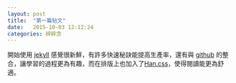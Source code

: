 ```yaml
---
layout: post
title:  "第一篇貼文"
date:   2015-10-03 12:12:24
categories: 碎碎念
---
```

開始使用 [jekyll] 感覺很新鮮，有許多快速秘訣能提高生產率，還有與 [github] 的整合，讓學習的過程更為有趣，而在排版上也加入了[Han.css]，使得閱讀能更為舒適。

[jekyll]:      http://jekyllrb.com
[jekyll-gh]:   https://github.com/jekyll/jekyll
[jekyll-help]: https://github.com/jekyll/jekyll-help
[github]:   https://github.com/
[Han.css]:	https://github.com/ethantw/Han
